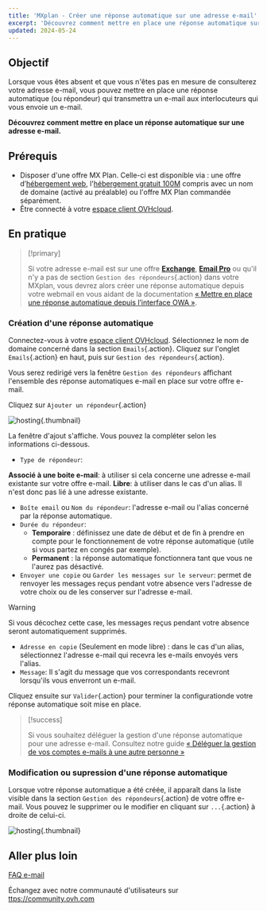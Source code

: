 ```yaml
---
title: 'MXplan - Créer une réponse automatique sur une adresse e-mail'
excerpt: 'Découvrez comment mettre en place une réponse automatique sur une adresse e-mail'
updated: 2024-05-24
---
```


## Objectif

Lorsque vous êtes absent et que vous n'êtes pas en mesure de consulterez votre adresse e-mail, vous pouvez mettre en place une réponse automatique (ou répondeur) qui transmettra un e-mail aux interlocuteurs qui vous envoie un e-mail.

**Découvrez comment mettre en place un réponse automatique sur une adresse e-mail.**

## Prérequis

- Disposer d'une offre MX Plan. Celle-ci est disponible via : une offre d’[hébergement web](/links/web/hosting), l'[hébergement gratuit 100M](/links/web/domains-free-hosting) compris avec un nom de domaine (activé au préalable) ou l'offre MX Plan commandée séparément.
- Être connecté à votre [espace client OVHcloud](/links/manager).

## En pratique

> [!primary]
>
> Si votre adresse e-mail est sur une offre [**Exchange**](/links/web/emails-hosted-exchange/), [**Email Pro**](/links/web/emails-email-pro/) ou qu'il n'y a pas de section `Gestion des répondeurs`{.action} dans votre MXplan, vous devrez alors créer une réponse automatique depuis votre webmail en vous aidant de la documentation [« Mettre en place une réponse automatique depuis l’interface OWA »](/pages/web_cloud/email_and_collaborative_solutions/using_the_outlook_web_app_webmail/owa_automatic_replies).

### Création d'une réponse automatique

Connectez-vous à votre [espace client OVHcloud](/links/manager). Sélectionnez le nom de domaine concerné dans la section `Emails`{.action}. Cliquez sur l'onglet `Emails`{.action} en haut, puis sur `Gestion des répondeurs`{.action}.

Vous serez redirigé vers la fenêtre `Gestion des répondeurs` affichant l'ensemble des réponse automatiques e-mail en place sur votre offre e-mail.

Cliquez sur `Ajouter un répondeur`{.action}

![hosting](images/email_responder01.png){.thumbnail}

La fenêtre d'ajout s'affiche. Vous pouvez la compléter selon les informations ci-dessous.

- `Type de répondeur`:

**Associé à une boite e-mail**: à utiliser si cela concerne une adresse e-mail existante sur votre offre e-mail.
**Libre**: à utiliser dans le cas d'un alias. Il n'est donc pas lié à une adresse existante.

- `Boîte email` ou `Nom du répondeur`: l'adresse e-mail ou l'alias concerné par la réponse automatique.
- `Durée du répondeur`:
    - **Temporaire** : définissez une date de début et de fin à prendre en compte pour le fonctionnement de votre réponse automatique (utile si vous partez en congés par exemple).
    - **Permanent** : la réponse automatique fonctionnera tant que vous ne l'aurez pas désactivé.
- `Envoyer une copie` ou `Garder les messages sur le serveur`: permet de renvoyer les messages reçus pendant votre absence vers l'adresse de votre choix ou de les conserver sur l'adresse e-mail.

> [!warning]
>
> Si vous décochez cette case, les messages reçus pendant votre absence seront automatiquement supprimés.

- `Adresse en copie` (Seulement en mode libre) : dans le cas d'un alias, sélectionnez l'adresse e-mail qui recevra les e-mails envoyés vers l'alias.
- `Message`: Il s'agit du message que vos correspondants recevront lorsqu'ils vous enverront un e-mail.

Cliquez ensuite sur `Valider`{.action} pour terminer la configurationde votre réponse automatique soit mise en place.

> [!success]
>
> Si vous souhaitez déléguer la gestion d'une réponse automatique pour une adresse e-mail. Consultez notre guide [« Déléguer la gestion de vos comptes e-mails à une autre personne »](/pages/web_cloud/email_and_collaborative_solutions/mx_plan/feature_delegation)

### Modification ou supression d'une réponse automatique

Lorsque votre réponse automatique a été créée, il apparaît dans la liste visible dans la section `Gestion des répondeurs`{.action} de votre offre e-mail. Vous pouvez le supprimer ou le modifier en cliquant sur `...`{.action} à droite de celui-ci.

![hosting](images/email_responder02.png){.thumbnail}

## Aller plus loin

[FAQ e-mail](/pages/web_cloud/email_and_collaborative_solutions/mx_plan/faq-emails)

Échangez avec notre communauté d'utilisateurs sur <ttps://community.ovh.com>
